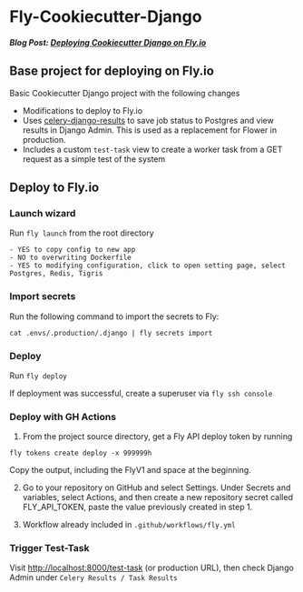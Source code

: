 # Fly-Cookiecutter-Django

#### _Blog Post: [Deploying Cookiecutter Django on Fly.io](https://sweezy.dev/deploying-cookiecutter-django-on-flyio.html)_

## Base project for deploying on Fly.io

Basic Cookiecutter Django project with the following changes

- Modifications to deploy to Fly.io
- Uses [celery-django-results](https://github.com/celery/django-celery-results) to save job status to Postgres and view results in Django Admin. This is used as a replacement for Flower in production.
- Includes a custom `test-task` view to create a worker task from a GET request as a simple test of the system


## Deploy to Fly.io

### Launch wizard
Run `fly launch` from the root directory

```
- YES to copy config to new app
- NO to overwriting Dockerfile
- YES to modifying configuration, click to open setting page, select Postgres, Redis, Tigris
```

### Import secrets
Run the following command to import the secrets to Fly:

   ```
   cat .envs/.production/.django | fly secrets import
   ```

### Deploy

Run `fly deploy`

If deployment was successful, create a superuser via `fly ssh console`

### Deploy with GH Actions

1) From the project source directory, get a Fly API deploy token by running

```
fly tokens create deploy -x 999999h
```

Copy the output, including the FlyV1 and space at the beginning.

2) Go to your repository on GitHub and select Settings. Under Secrets and variables, select Actions, and then create a new repository secret called FLY_API_TOKEN, paste the value previously created in step 1.

3) Workflow already included in `.github/workflows/fly.yml`

### Trigger Test-Task

Visit [http://localhost:8000/test-task](http://localhost:8000/test-task) (or production URL), then check Django Admin under `Celery Results / Task Results`